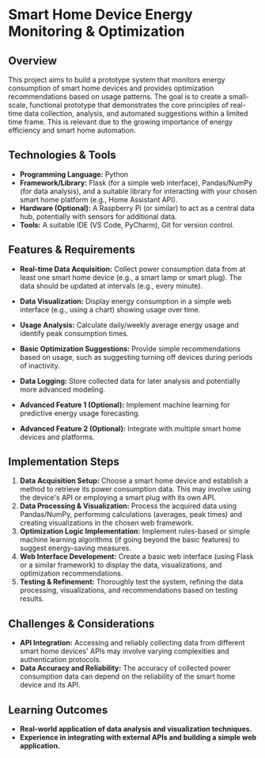 # Smart Home Device Energy Monitoring & Optimization

## Overview

This project aims to build a prototype system that monitors energy consumption of smart home devices and provides optimization recommendations based on usage patterns.  The goal is to create a small-scale, functional prototype that demonstrates the core principles of real-time data collection, analysis, and automated suggestions within a limited time frame. This is relevant due to the growing importance of energy efficiency and smart home automation.

## Technologies & Tools

- **Programming Language:** Python
- **Framework/Library:**  Flask (for a simple web interface), Pandas/NumPy (for data analysis), and a suitable library for interacting with your chosen smart home platform (e.g., Home Assistant API).
- **Hardware (Optional):**  A Raspberry Pi (or similar) to act as a central data hub, potentially with sensors for additional data.
- **Tools:** A suitable IDE (VS Code, PyCharm), Git for version control.


## Features & Requirements

- **Real-time Data Acquisition:** Collect power consumption data from at least one smart home device (e.g., a smart lamp or smart plug).  The data should be updated at intervals (e.g., every minute).
- **Data Visualization:** Display energy consumption in a simple web interface (e.g., using a chart) showing usage over time.
- **Usage Analysis:** Calculate daily/weekly average energy usage and identify peak consumption times.
- **Basic Optimization Suggestions:** Provide simple recommendations based on usage, such as suggesting turning off devices during periods of inactivity.
- **Data Logging:** Store collected data for later analysis and potentially more advanced modeling.

- **Advanced Feature 1 (Optional):** Implement machine learning for predictive energy usage forecasting.
- **Advanced Feature 2 (Optional):** Integrate with multiple smart home devices and platforms.


## Implementation Steps

1. **Data Acquisition Setup:**  Choose a smart home device and establish a method to retrieve its power consumption data. This may involve using the device's API or employing a smart plug with its own API.
2. **Data Processing & Visualization:** Process the acquired data using Pandas/NumPy, performing calculations (averages, peak times) and creating visualizations in the chosen web framework.
3. **Optimization Logic Implementation:**  Implement rules-based or simple machine learning algorithms (if going beyond the basic features) to suggest energy-saving measures.
4. **Web Interface Development:** Create a basic web interface (using Flask or a similar framework) to display the data, visualizations, and optimization recommendations.
5. **Testing & Refinement:** Thoroughly test the system, refining the data processing, visualizations, and recommendations based on testing results.


## Challenges & Considerations

- **API Integration:**  Accessing and reliably collecting data from different smart home devices' APIs may involve varying complexities and authentication protocols.
- **Data Accuracy and Reliability:**  The accuracy of collected power consumption data can depend on the reliability of the smart home device and its API.


## Learning Outcomes

- **Real-world application of data analysis and visualization techniques.**
- **Experience in integrating with external APIs and building a simple web application.**

